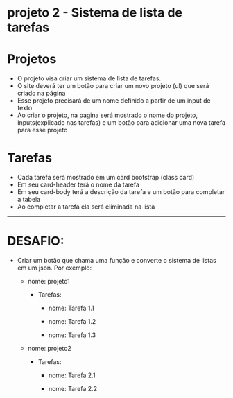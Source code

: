 # projeto 2 - Sistema de lista de tarefas

# Projetos
* O projeto visa criar um sistema de lista de tarefas. 
* O site deverá ter um botão para criar um novo projeto (ul) que será criado na página
* Esse projeto precisará de um nome definido a partir de um input de texto
* Ao criar o projeto, na pagina será mostrado o nome do projeto, inputs(explicado nas tarefas) e um botão para adicionar uma nova tarefa para esse projeto

# Tarefas  
* Cada tarefa será mostrado em um card bootstrap (class card)
* Em seu card-header terá o nome da tarefa
* Em seu card-body terá a descrição da tarefa e um botão para completar a tabela
* Ao completar a tarefa ela será eliminada na lista 

--- 
# DESAFIO: 
* Criar um botão que chama uma função e converte o sistema de listas em um json. Por exemplo:
	* nome: projeto1

		* Tarefas:
 
			* nome: Tarefa 1.1

			* nome: Tarefa 1.2

			* nome: Tarefa 1.3


	* nome: projeto2

		* Tarefas:
 
			* nome: Tarefa 2.1

			* nome: Tarefa 2.2
